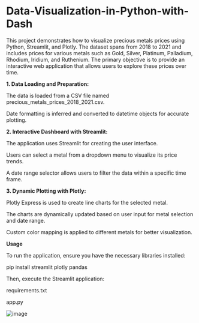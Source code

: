 # Data-Visualization-in-Python-with-Dash

This project demonstrates how to visualize precious metals prices using Python, Streamlit, and Plotly. The dataset spans from 2018 to 2021 and includes prices for various metals such as Gold, Silver, Platinum, Palladium, Rhodium, Iridium, and Ruthenium. The primary objective is to provide an interactive web application that allows users to explore these prices over time.

**1. Data Loading and Preparation:**
   
The data is loaded from a CSV file named precious_metals_prices_2018_2021.csv.

Date formatting is inferred and converted to datetime objects for accurate plotting.


**2. Interactive Dashboard with Streamlit:**
   
The application uses Streamlit for creating the user interface.

Users can select a metal from a dropdown menu to visualize its price trends.

A date range selector allows users to filter the data within a specific time frame.


**3. Dynamic Plotting with Plotly:**
   
Plotly Express is used to create line charts for the selected metal.

The charts are dynamically updated based on user input for metal selection and date range.

Custom color mapping is applied to different metals for better visualization.

**Usage**

To run the application, ensure you have the necessary libraries installed:

pip install streamlit plotly pandas

Then, execute the Streamlit application:

requirements.txt

app.py

![image](https://github.com/FadekemiAkinduyile/Data-Visualization-in-Python-with-Dash/assets/102438301/34842116-d73f-4d3b-862b-654b24a67145)
